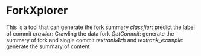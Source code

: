 # ForkXplorer
This is a tool that can generate the fork summary
*classfier*: predict the label of commit
*crawler*:  Crawling the data fork
*GetCommit*: generate the summary of fork and single commit
*textrank4zh* and *textrank_example*: generate the summary of content
